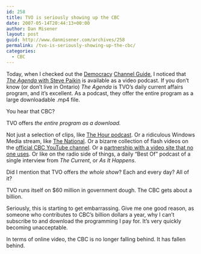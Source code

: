 ```yaml
---
id: 258
title: TVO is seriously showing up the CBC
date: 2007-05-14T20:44:13+00:00
author: Dan Misener
layout: post
guid: http://www.danmisener.com/archives/258
permalink: /tvo-is-seriously-showing-up-the-cbc/
categories:
  - CBC
---
```

Today, when I checked out the [Democracy](http://www.getdemocracy.com) [Channel Guide](https://channelguide.participatoryculture.org/), I noticed that [_The Agenda_ with Steve Paikin](http://www.tvo.org/cfmx/tvoorg/theagenda) is available as a video podcast. If you don&#8217;t know (or don&#8217;t live in Ontario) _The Agenda_ is TVO&#8217;s daily current affairs program, and it&#8217;s excellent. As a podcast, they offer the entire program as a large downloadable .mp4 file.

You hear that CBC?

TVO offers _the entire program as a download._

Not just a selection of clips, like [The Hour podcast](http://phobos.apple.com/WebObjects/MZStore.woa/wa/viewPodcast?id=215119383). Or a ridiculous Windows Media stream, like [The National](http://www.cbc.ca/national/latestbroadcast.html). Or a bizarre collection of flash videos on the [official CBC YouTube channel](http://youtube.com/cbc). Or a [partnership with a video site that no one uses](http://stage6.divx.com/CBC). Or like on the radio side of things, a daily &#8220;Best Of&#8221; podcast of a single interview from _The Current_, or _As It Happens_.

Did I mention that TVO offers _the whole show_? Each and every day? All of it?

TVO runs itself on $60 million in government dough. The CBC gets about a billion.

Seriously, this is starting to get embarrassing. Give me one good reason, as someone who contributes to CBC&#8217;s billion dollars a year, why I can&#8217;t subscribe to and download the programming I pay for. It&#8217;s very quickly becoming unacceptable.

In terms of online video, the CBC is no longer falling behind. It has fallen behind.